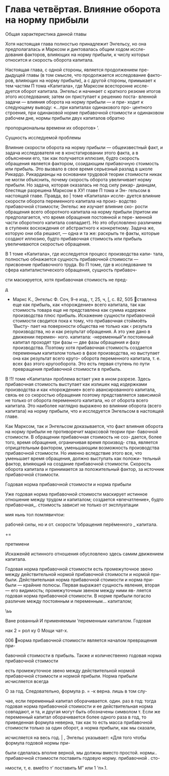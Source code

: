 # Глава четвёртая. Влияние оборота на норму прибыли

Общая характеристика данной главы

Хотя настоящая глава полностью принадлежит Энгельсу, но
она предполагалась и Марксом и диктовалась общим ходом иссле-
дования факторов, влияющих на норму прибыли, к числу которых
относится и скорость оборота капитала.

Настоящая глава, с одной стороны, является продолжением пре-
дыдущей главы (в том смысле, что продолжается исследование факто-
ров, влияющих на норму прибыли), а с другой стороны, примыкает
к тем частям П тома «Капитала», где Марксом всесторонне иссле-
дуется оборот капитала. Энгельс и начинает с краткого резюме
итогов этого исследования; затем он приступает к решению поста-
вленной задачи — влияния оборота на норму прибыли — и при-
ходит к следующему выводу: «...при капиталах одинакового про-
центного строения, при одинаковой норме прибавочной стоимости
и одинаковом рабочем дне, нормы прибыли двух капиталов обратно

пропорциональны времени их оборотов» ‘.

Сущность исследуемой проблемы

Влияние скорости оборота на норму прибыли — общеизвестный
факт, и задача исследователя не в констатировании этого факта,
а в объяснении его, так как получается иллюзия, будто скорость
обращения является фактором, созидающим прибавочную стоимость
или прибыль. Это вызвало в свое время серьезный разлад в школе
Рикардо. Рикардианцы на основании трудовой теории стоимости
никак не могли объяснить, почему скорость оборота увеличивает
норму прибыли. Но задача, которая оказалась не под силу рикар-
дианцам, блестяще разрешена Марксом в ХУ! главе П тома и Эн-
гельсом в настоящей главе. Правда, во | томе «Капитала» иссле-
дуется влияние скорости оборота переменного капитала на произ-
водство прибавочной стоимости; Энгельс же изучает влияние ско-
рости обращения всего оборотного капитала на норму прибыли
(притом им предполагается, что время обращения постоянной и пере-
менной части оборотного капитала совпадает). Но это обусловлено
различием в ступенях восхождения от абстрактного к конкретному.
Задача же, которую они оба решают, — одна и та же: раскрыть те
факты, которые создают иллюзию, будто прибавочная стоимость или
прибыль увеличиваются скоростью обращения.

В 1 томе «Капитала», где исследуется процесс производства капи-
тала, полностью обнажается сущность прибавочной стоимости —
присвоение прибавочного труда. Во П томе, где в исследование
тя сфера капиталистического обращения, сущность прибавоч-

сти маскируется, хотя прибавочная стоимость не пред-

д

- Маркс К., Энгельс Ф. Соч, 9-е изд., т, 25, ч, [, с. 82,
  505
  ставлена еще как прибыль, как «порождение» всего капитала, так
  как стоимость товара еще не представлена как сумма издержек
  производства плюс прибыль. Искажение сущности прибавочной
  стоимости сводится пока к тому, что прибавочная стоймоёть 'Высту-
  пает на поверхности общества не только как ‹ результа производства,
  но и как результат обращения. А это уже дано в движении перемен-
  ного. капитала: -неременный“и постоянный капитал проходят три
  фазы — две фазы обращения и фазу производства. Поэтому хотя
  прибавочная стоимость создается переменным капиталом только
  в фазе производства, но выступает она как результат всего круго-
  оборота переменного капитала, т. е. всех фаз этого кругооборота.
  Это есть первая ступень по пути превращения прибавочной стоимости
  в прибыль.

В !1! томе «Капитала» проблема встает уже в ином разрезе. Здесь
прибавочная стоимость выступает как излишек над издержками
производства и как «порождение» всего авансированного капитала,
связь ее со скоростью обращения поэтому представляется зависимой
не только от оборота переменного капитала, но от оборота всего
капитала. Это наиболее наглядно выражено во влиянии оборота
(всего капитала) на норму прибыли, что и исследуется Энгельсом
в настоящей главе.

Как Марксом, так и Энгельсом доказывается, что факт влияния
оборота на норму прибыли не противоречит марксовой теории при-
бавочной стоимости. В обращении прибавочная стоимость не соз-
дается, более того, время обращения, ограничивая время производ-
ства, является отрицательным фактором, уменьшающим возможность
производства прибавочной стоимости. Но именно вследствие этого
все, что уменьшает время обращения, должно выступать как положи-
тельный фактор, влияющий на создание прибавочной стоимости.
Скорость оборота капитала и принимается за положительный фактор,
за источник прибавочной стоимости.

Годовая норма прибавочной стоимости и норма прибыли

Уже годовая норма прибавочной стоимости маскирует истинное
отношение между трудом и капиталом; создается «впечатление»,
будто прибавочная\_. стоимость зависит не только от эксплуатации

мия ньнь тол помлявичтои:

рабочей силы, но и от. скорости ‘обращения перёменного \_ капитала.

+=

претмиени

Искаженйё истинного отношения обусловлено здесь самим движением
капитала.

Годовая норма прибавочной стоимости есть промежуточное звено
между действительной нормой прибавочной стоимости и нормой при-
были. Действительная норма прибавочной стоимости и норма при-
были — крайние полюсы. Первая выражает сущность явления,
вторая — его видимость; промежуточным звеном между ними яв-
ляется годовая норма прибавочной стоимости. В норме прибыли
погасло различие между постоянным и переменным... капиталом;

\ьь

Ване рованный И применяемым ‘переменным капиталом. Годовая

нак 2
= рол ку 0 Мощи чат-х.

006
норма прибавочной стоимости является началом превращения при-

бавочной стоимости в прибыль.
Также и количественно годовая норма прибавочной стоимости

есть промежуточное звено между действительной нормой прибавочной
стоимости и нормой прибыли. Норма прибыли исчисляется всегда

О
за год. Следовательно, формула р. = -к верна. лишь в том слу-

чае, если переменный капитал оборачивается. один. раз в год: тогда
годовая норма прибавочной стоимости и ее действительная норма
совпадают, и та, и другая могут быть обозначены символом т. Если
же переменный капитал оборачивается более одного раза в год, то
приведенная формула неверна, так как то есть масса прибавочной
стоимости только за один оборот, а норма прибыли, как мы сказали,

исчисляется на весь год. | ,
Энгельс указывает: «Для того чтобы формула годовой нормы при-

были сделалась вполне верной, мы должны вместо простой. нормы..
прибавочной стоимости поставить годовую норму. прибавочной . сто-

нмости, т, е. вмебто т’ поставить М” или 1 'п».1.
